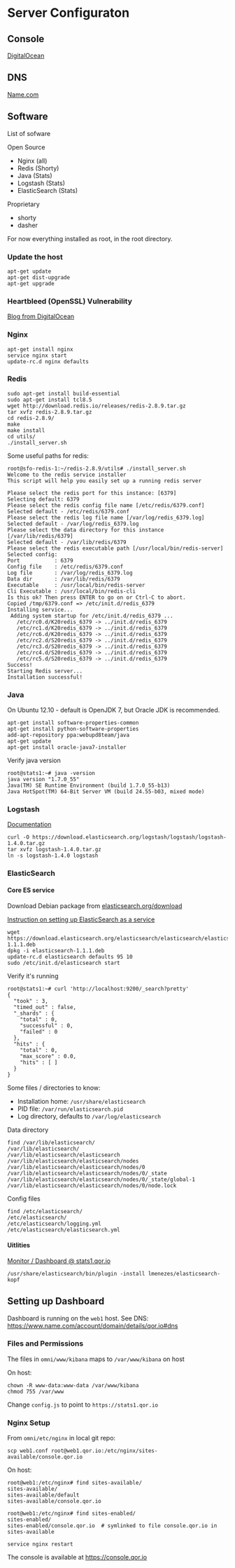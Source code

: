 # Server Configuraton

## Console

[DigitalOcean](https://cloud.digitalocean.com/droplets)

## DNS

[Name.com](https://www.name.com/account/domain/details/qor.io#dns)


## Software

List of sofware

Open Source

- Nginx (all)
- Redis (Shorty)
- Java (Stats)
- Logstash (Stats)
- ElasticSearch (Stats)

Proprietary

- shorty
- dasher

For now everything installed as root, in the root directory.


### Update the host

```
apt-get update
apt-get dist-upgrade
apt-get upgrade
```

### Heartbleed (OpenSSL) Vulnerability

[Blog from DigitalOcean](https://www.digitalocean.com/community/articles/how-to-protect-your-server-against-the-heartbleed-openssl-vulnerability)

### Nginx

```
apt-get install nginx
service nginx start
update-rc.d nginx defaults
```

### Redis

```
sudo apt-get install build-essential
sudo apt-get install tcl8.5
wget http://download.redis.io/releases/redis-2.8.9.tar.gz
tar xvfz redis-2.8.9.tar.gz
cd redis-2.8.9/
make
make install
cd utils/
./install_server.sh
```

Some useful paths for redis:

```
root@sfo-redis-1:~/redis-2.8.9/utils# ./install_server.sh
Welcome to the redis service installer
This script will help you easily set up a running redis server

Please select the redis port for this instance: [6379]
Selecting default: 6379
Please select the redis config file name [/etc/redis/6379.conf]
Selected default - /etc/redis/6379.conf
Please select the redis log file name [/var/log/redis_6379.log]
Selected default - /var/log/redis_6379.log
Please select the data directory for this instance [/var/lib/redis/6379]
Selected default - /var/lib/redis/6379
Please select the redis executable path [/usr/local/bin/redis-server]
Selected config:
Port           : 6379
Config file    : /etc/redis/6379.conf
Log file       : /var/log/redis_6379.log
Data dir       : /var/lib/redis/6379
Executable     : /usr/local/bin/redis-server
Cli Executable : /usr/local/bin/redis-cli
Is this ok? Then press ENTER to go on or Ctrl-C to abort.
Copied /tmp/6379.conf => /etc/init.d/redis_6379
Installing service...
 Adding system startup for /etc/init.d/redis_6379 ...
   /etc/rc0.d/K20redis_6379 -> ../init.d/redis_6379
   /etc/rc1.d/K20redis_6379 -> ../init.d/redis_6379
   /etc/rc6.d/K20redis_6379 -> ../init.d/redis_6379
   /etc/rc2.d/S20redis_6379 -> ../init.d/redis_6379
   /etc/rc3.d/S20redis_6379 -> ../init.d/redis_6379
   /etc/rc4.d/S20redis_6379 -> ../init.d/redis_6379
   /etc/rc5.d/S20redis_6379 -> ../init.d/redis_6379
Success!
Starting Redis server...
Installation successful!
```


### Java
On Ubuntu 12.10 - default is OpenJDK 7, but Oracle JDK is recommended.

```
apt-get install software-properties-common
apt-get install python-software-properties
add-apt-repository ppa:webupd8team/java
apt-get update
apt-get install oracle-java7-installer
```

Verify java version

```
root@stats1:~# java -version
java version "1.7.0_55"
Java(TM) SE Runtime Environment (build 1.7.0_55-b13)
Java HotSpot(TM) 64-Bit Server VM (build 24.55-b03, mixed mode)
```

### Logstash

[Documentation](http://logstash.net/docs/1.4.0/tutorials/getting-started-with-logstash)

```
curl -O https://download.elasticsearch.org/logstash/logstash/logstash-1.4.0.tar.gz
tar xvfz logstash-1.4.0.tar.gz
ln -s logstash-1.4.0 logstash
```

### ElasticSearch

#### Core ES service

Download Debian package from [elasticsearch.org/download](http://www.elasticsearch.org/download/)

[Instruction on setting up ElasticSearch as a service](http://www.elasticsearch.org/guide/en/elasticsearch/reference/current/setup-service.html)

```
wget https://download.elasticsearch.org/elasticsearch/elasticsearch/elasticsearch-1.1.1.deb
dpkg -i elasticsearch-1.1.1.deb
update-rc.d elasticsearch defaults 95 10
sudo /etc/init.d/elasticsearch start
```

Verify it's running

```
root@stats1:~# curl 'http://localhost:9200/_search?pretty'
{
  "took" : 3,
  "timed_out" : false,
  "_shards" : {
    "total" : 0,
    "successful" : 0,
    "failed" : 0
  },
  "hits" : {
    "total" : 0,
    "max_score" : 0.0,
    "hits" : [ ]
  }
}
```

Some files / directories to know:

- Installation home: `/usr/share/elasticsearch`
- PID file:  `/var/run/elasticsearch.pid`
- Log directory, defaults to `/var/log/elasticsearch`

Data directory

```
find /var/lib/elasticsearch/
/var/lib/elasticsearch/
/var/lib/elasticsearch/elasticsearch
/var/lib/elasticsearch/elasticsearch/nodes
/var/lib/elasticsearch/elasticsearch/nodes/0
/var/lib/elasticsearch/elasticsearch/nodes/0/_state
/var/lib/elasticsearch/elasticsearch/nodes/0/_state/global-1
/var/lib/elasticsearch/elasticsearch/nodes/0/node.lock
```

Config files
```
find /etc/elasticsearch/
/etc/elasticsearch/
/etc/elasticsearch/logging.yml
/etc/elasticsearch/elasticsearch.yml
```

#### Uitlities

[Monitor / Dashboard @ stats1.qor.io](http://stats1.qor.io:9200/_plugin/kopf/)

```
/usr/share/elasticsearch/bin/plugin -install lmenezes/elasticsearch-kopf
```

## Setting up Dashboard

Dashboard is running on the `web1` host.  See DNS: https://www.name.com/account/domain/details/qor.io#dns

### Files and Permissions

The files in `omni/www/kibana` maps to `/var/www/kibana` on host

On host:

```
chown -R www-data:www-data /var/www/kibana
chmod 755 /var/www
```

Change `config.js` to point to `https://stats1.qor.io`

### Nginx Setup

From `omni/etc/nginx` in local git repo:

```
scp web1.conf root@web1.qor.io:/etc/nginx/sites-available/console.qor.io
```
On host:
```
root@web1:/etc/nginx# find sites-available/
sites-available/
sites-available/default
sites-available/console.qor.io

root@web1:/etc/nginx# find sites-enabled/
sites-enabled/
sites-enabled/console.qor.io  # symlinked to file console.qor.io in sites-available
```

```
service nginx restart
```

The console is available at https://console.qor.io
